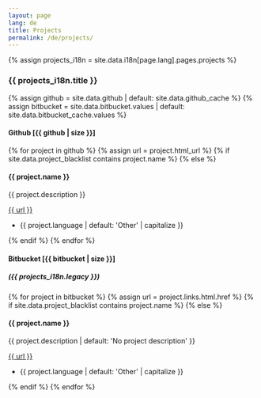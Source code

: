 ```yaml
---
layout: page
lang: de
title: Projects
permalink: /de/projects/
---
```


{% assign projects_i18n = site.data.i18n[page.lang].pages.projects %}
<h3>{{ projects_i18n.title }}</h3>
{% assign github = site.data.github | default: site.data.github_cache %}
{% assign bitbucket = site.data.bitbucket.values | default: site.data.bitbucket_cache.values %}

<h4>Github [{{ github | size }}]</h4>

<div class="project-grid">
    {% for project in github %}
        {% assign url = project.html_url %}
        {% if site.data.project_blacklist contains project.name %}
        {% else %}
            <div class="project flex-column">
                <h4>{{ project.name }}</h4>
                <p>{{ project.description }}</p>
                <a href="{{ url }}">{{ url }}</a>
                <ul>
                    <li>{{ project.language | default: 'Other' | capitalize }}</li>
                </ul>
            </div>
            {% endif %}
    {% endfor %}
</div>

#### Bitbucket [{{ bitbucket | size }}]
##### ({{ projects_i18n.legacy }})

<div class="project-grid">
    {% for project in bitbucket %}
        {% assign url = project.links.html.href %}
        {% if site.data.project_blacklist contains project.name %}
        {% else %}
            <div class="project flex-column">
                <h4>{{ project.name }}</h4>
                <p>{{ project.description | default: 'No project description' }}</p>
                <a href="{{ url }}">{{ url }}</a>
                <ul>
                    <li>{{ project.language | default: 'Other' | capitalize }}</li>
                </ul>
            </div>
            {% endif %}
    {% endfor %}
</div>